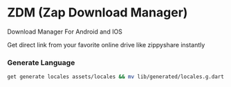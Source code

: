# ZDM (Zap Download Manager)
Download Manager For Android and IOS

Get direct link from your favorite online drive like zippyshare instantly

### Generate Language
```bash
get generate locales assets/locales && mv lib/generated/locales.g.dart lib/config/constants/ && rm -rf lib/generated/
```

